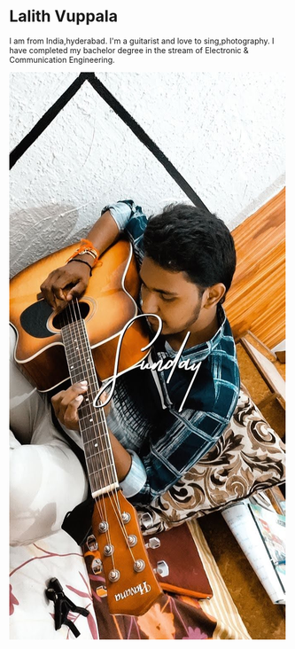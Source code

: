 # Lalith Vuppala
I am from India,hyderabad. I'm a guitarist and love to sing,photography. I have completed my bachelor degree in the stream of Electronic & Communication Engineering.

![link](Snapchat-669521843.jpg)

